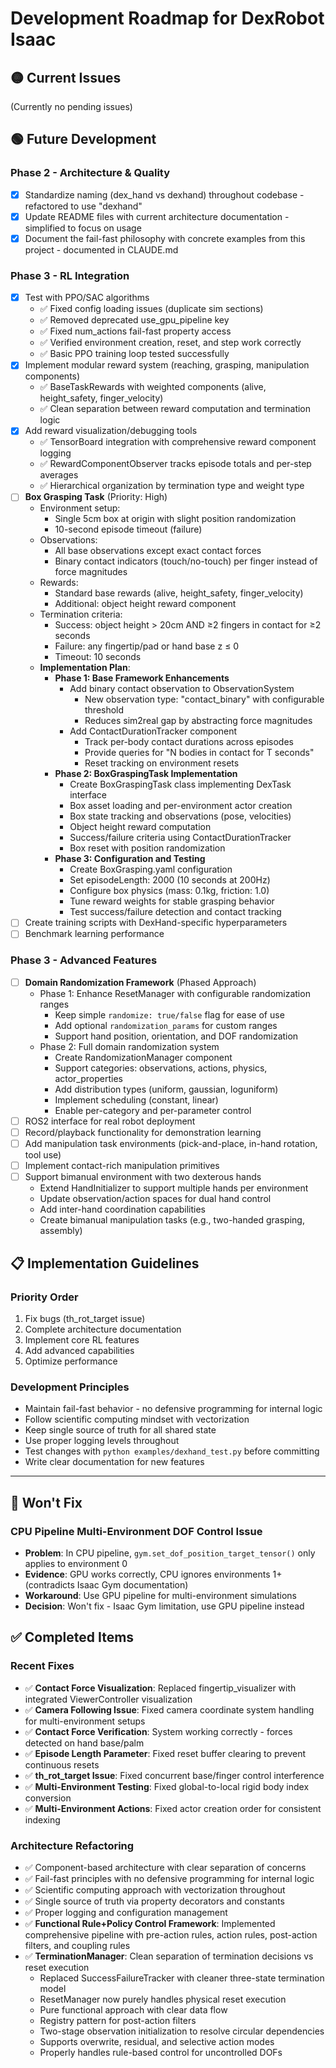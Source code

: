 # Development Roadmap for DexRobot Isaac

## 🟡 Current Issues

(Currently no pending issues)

## 🟢 Future Development

### Phase 2 - Architecture & Quality
- [x] Standardize naming (dex_hand vs dexhand) throughout codebase - refactored to use "dexhand"
- [x] Update README files with current architecture documentation - simplified to focus on usage
- [x] Document the fail-fast philosophy with concrete examples from this project - documented in CLAUDE.md

### Phase 3 - RL Integration
- [x] Test with PPO/SAC algorithms
  - ✅ Fixed config loading issues (duplicate sim sections)
  - ✅ Removed deprecated use_gpu_pipeline key
  - ✅ Fixed num_actions fail-fast property access
  - ✅ Verified environment creation, reset, and step work correctly
  - ✅ Basic PPO training loop tested successfully
- [x] Implement modular reward system (reaching, grasping, manipulation components)
  - ✅ BaseTaskRewards with weighted components (alive, height_safety, finger_velocity)
  - ✅ Clean separation between reward computation and termination logic
- [x] Add reward visualization/debugging tools
  - ✅ TensorBoard integration with comprehensive reward component logging
  - ✅ RewardComponentObserver tracks episode totals and per-step averages
  - ✅ Hierarchical organization by termination type and weight type
- [ ] **Box Grasping Task** (Priority: High)
  - Environment setup:
    - Single 5cm box at origin with slight position randomization
    - 10-second episode timeout (failure)
  - Observations:
    - All base observations except exact contact forces
    - Binary contact indicators (touch/no-touch) per finger instead of force magnitudes
  - Rewards:
    - Standard base rewards (alive, height_safety, finger_velocity)
    - Additional: object height reward component
  - Termination criteria:
    - Success: object height > 20cm AND ≥2 fingers in contact for ≥2 seconds
    - Failure: any fingertip/pad or hand base z ≤ 0
    - Timeout: 10 seconds
  - **Implementation Plan**:
    - **Phase 1: Base Framework Enhancements**
      - Add binary contact observation to ObservationSystem
        - New observation type: "contact_binary" with configurable threshold
        - Reduces sim2real gap by abstracting force magnitudes
      - Add ContactDurationTracker component
        - Track per-body contact durations across episodes
        - Provide queries for "N bodies in contact for T seconds"
        - Reset tracking on environment resets
    - **Phase 2: BoxGraspingTask Implementation**
      - Create BoxGraspingTask class implementing DexTask interface
      - Box asset loading and per-environment actor creation
      - Box state tracking and observations (pose, velocities)
      - Object height reward computation
      - Success/failure criteria using ContactDurationTracker
      - Box reset with position randomization
    - **Phase 3: Configuration and Testing**
      - Create BoxGrasping.yaml configuration
      - Set episodeLength: 2000 (10 seconds at 200Hz)
      - Configure box physics (mass: 0.1kg, friction: 1.0)
      - Tune reward weights for stable grasping behavior
      - Test success/failure detection and contact tracking
- [ ] Create training scripts with DexHand-specific hyperparameters
- [ ] Benchmark learning performance

### Phase 3 - Advanced Features
- [ ] **Domain Randomization Framework** (Phased Approach)
  - Phase 1: Enhance ResetManager with configurable randomization ranges
    - Keep simple `randomize: true/false` flag for ease of use
    - Add optional `randomization_params` for custom ranges
    - Support hand position, orientation, and DOF randomization
  - Phase 2: Full domain randomization system
    - Create RandomizationManager component
    - Support categories: observations, actions, physics, actor_properties
    - Add distribution types (uniform, gaussian, loguniform)
    - Implement scheduling (constant, linear)
    - Enable per-category and per-parameter control
- [ ] ROS2 interface for real robot deployment
- [ ] Record/playback functionality for demonstration learning
- [ ] Add manipulation task environments (pick-and-place, in-hand rotation, tool use)
- [ ] Implement contact-rich manipulation primitives
- [ ] Support bimanual environment with two dexterous hands
  - Extend HandInitializer to support multiple hands per environment
  - Update observation/action spaces for dual hand control
  - Add inter-hand coordination capabilities
  - Create bimanual manipulation tasks (e.g., two-handed grasping, assembly)

## 📋 Implementation Guidelines

### Priority Order
1. Fix bugs (th_rot_target issue)
2. Complete architecture documentation
3. Implement core RL features
4. Add advanced capabilities
5. Optimize performance

### Development Principles
- Maintain fail-fast behavior - no defensive programming for internal logic
- Follow scientific computing mindset with vectorization
- Keep single source of truth for all shared state
- Use proper logging levels throughout
- Test changes with `python examples/dexhand_test.py` before committing
- Write clear documentation for new features

---

## 🔴 Won't Fix

### CPU Pipeline Multi-Environment DOF Control Issue
- **Problem**: In CPU pipeline, `gym.set_dof_position_target_tensor()` only applies to environment 0
- **Evidence**: GPU works correctly, CPU ignores environments 1+ (contradicts Isaac Gym documentation)
- **Workaround**: Use GPU pipeline for multi-environment simulations
- **Decision**: Won't fix - Isaac Gym limitation, use GPU pipeline instead

## ✅ Completed Items

### Recent Fixes
- ✅ **Contact Force Visualization**: Replaced fingertip_visualizer with integrated ViewerController visualization
- ✅ **Camera Following Issue**: Fixed camera coordinate system handling for multi-environment setups
- ✅ **Contact Force Verification**: System working correctly - forces detected on hand base/palm
- ✅ **Episode Length Parameter**: Fixed reset buffer clearing to prevent continuous resets
- ✅ **th_rot_target Issue**: Fixed concurrent base/finger control interference
- ✅ **Multi-Environment Testing**: Fixed global-to-local rigid body index conversion
- ✅ **Multi-Environment Actions**: Fixed actor creation order for consistent indexing

### Architecture Refactoring
- ✅ Component-based architecture with clear separation of concerns
- ✅ Fail-fast principles with no defensive programming for internal logic
- ✅ Scientific computing approach with vectorization throughout
- ✅ Single source of truth via property decorators and constants
- ✅ Proper logging and configuration management
- ✅ **Functional Rule+Policy Control Framework**: Implemented comprehensive pipeline with pre-action rules, action rules, post-action filters, and coupling rules
- ✅ **TerminationManager**: Clean separation of termination decisions vs reset execution
  - Replaced SuccessFailureTracker with cleaner three-state termination model
  - ResetManager now purely handles physical reset execution
  - Pure functional approach with clear data flow
  - Registry pattern for post-action filters
  - Two-stage observation initialization to resolve circular dependencies
  - Supports overwrite, residual, and selective action modes
  - Properly handles rule-based control for uncontrolled DOFs
